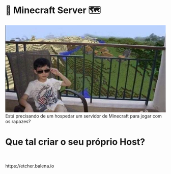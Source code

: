 # 🧱 Minecraft Server 🗺

 <img src="a.jpg" />
 Está precisando de um hospedar um servidor de Minecraft para jogar com os rapazes?

 # Que tal criar o seu próprio Host?


  
 









 
<p align="center">
     <img src="" />
</p>
https://etcher.balena.io

